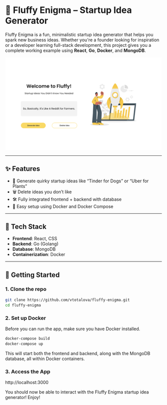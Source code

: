 # 🚀 Fluffy Enigma – Startup Idea Generator

Fluffy Enigma is a fun, minimalistic startup idea generator that helps you spark new business ideas. Whether you're a founder looking for inspiration or a developer learning full-stack development, this project gives you a complete working example using **React**, **Go**, **Docker**, and **MongoDB**.

![screenshot](./image1.png)

---

## ✨ Features

- 🎲 Generate quirky startup ideas like “Tinder for Dogs” or “Uber for Plants”
- 🗑️ Delete ideas you don’t like
- 🛠️ Fully integrated frontend + backend with database
- 🐳 Easy setup using Docker and Docker Compose

---

## 🧱 Tech Stack

- **Frontend**: React, CSS
- **Backend**: Go (Golang)
- **Database**: MongoDB
- **Containerization**: Docker

---

## 🚀 Getting Started

### 1. Clone the repo

```bash
git clone https://github.com/vtotalova/fluffy-enigma.git
cd fluffy-enigma
```
### 2. Set up Docker 

Before you can run the app, make sure you have Docker installed.

```bash
docker-compose build
docker-compose up
```
This will start both the frontend and backend, along with the MongoDB database, all within Docker containers.

### 3. Access the App

http://localhost:3000

You should now be able to interact with the Fluffy Enigma startup idea generator! Enjoy!

